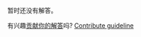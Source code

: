 
暂时还没有解答。

有兴趣[贡献你的解答](https://github.com/BFEdev/BFE.dev-solutions/blob/main/problem/implement-bubble-sort_zh.md)吗? [Contribute guideline](https://github.com/BFEdev/BFE.dev-solutions#how-to-contribute)
